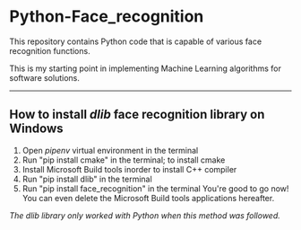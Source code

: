 # Python-Face_recognition
This repository contains Python code that is capable of various face recognition functions.

This is my starting point in implementing Machine Learning algorithms for software solutions.

---

## How to install *dlib* face recognition library on Windows

1. Open *pipenv* virtual environment in the terminal
2. Run "pip install cmake" in the terminal; to install cmake
3. Install Microsoft Build tools inorder to install C++ compiler
4. Run "pip install dlib" in the terminal
5. Run "pip install face_recognition" in the terminal
You're good to go now!
You can even delete the Microsoft Build tools applications hereafter.

*The dlib library only worked with Python when this method was followed.*
